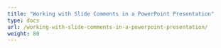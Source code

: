 ```yaml
---
title: "Working with Slide Comments in a PowerPoint Presentation"
type: docs
url: /working-with-slide-comments-in-a-powerpoint-presentation/
weight: 80
---
```


